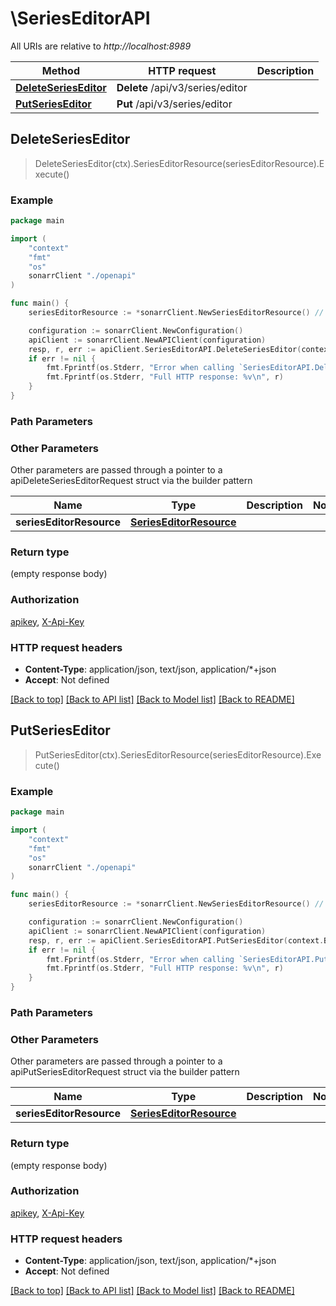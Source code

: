# \SeriesEditorAPI

All URIs are relative to *http://localhost:8989*

Method | HTTP request | Description
------------- | ------------- | -------------
[**DeleteSeriesEditor**](SeriesEditorAPI.md#DeleteSeriesEditor) | **Delete** /api/v3/series/editor | 
[**PutSeriesEditor**](SeriesEditorAPI.md#PutSeriesEditor) | **Put** /api/v3/series/editor | 



## DeleteSeriesEditor

> DeleteSeriesEditor(ctx).SeriesEditorResource(seriesEditorResource).Execute()



### Example

```go
package main

import (
    "context"
    "fmt"
    "os"
    sonarrClient "./openapi"
)

func main() {
    seriesEditorResource := *sonarrClient.NewSeriesEditorResource() // SeriesEditorResource |  (optional)

    configuration := sonarrClient.NewConfiguration()
    apiClient := sonarrClient.NewAPIClient(configuration)
    resp, r, err := apiClient.SeriesEditorAPI.DeleteSeriesEditor(context.Background()).SeriesEditorResource(seriesEditorResource).Execute()
    if err != nil {
        fmt.Fprintf(os.Stderr, "Error when calling `SeriesEditorAPI.DeleteSeriesEditor``: %v\n", err)
        fmt.Fprintf(os.Stderr, "Full HTTP response: %v\n", r)
    }
}
```

### Path Parameters



### Other Parameters

Other parameters are passed through a pointer to a apiDeleteSeriesEditorRequest struct via the builder pattern


Name | Type | Description  | Notes
------------- | ------------- | ------------- | -------------
 **seriesEditorResource** | [**SeriesEditorResource**](SeriesEditorResource.md) |  | 

### Return type

 (empty response body)

### Authorization

[apikey](../README.md#apikey), [X-Api-Key](../README.md#X-Api-Key)

### HTTP request headers

- **Content-Type**: application/json, text/json, application/*+json
- **Accept**: Not defined

[[Back to top]](#) [[Back to API list]](../README.md#documentation-for-api-endpoints)
[[Back to Model list]](../README.md#documentation-for-models)
[[Back to README]](../README.md)


## PutSeriesEditor

> PutSeriesEditor(ctx).SeriesEditorResource(seriesEditorResource).Execute()



### Example

```go
package main

import (
    "context"
    "fmt"
    "os"
    sonarrClient "./openapi"
)

func main() {
    seriesEditorResource := *sonarrClient.NewSeriesEditorResource() // SeriesEditorResource |  (optional)

    configuration := sonarrClient.NewConfiguration()
    apiClient := sonarrClient.NewAPIClient(configuration)
    resp, r, err := apiClient.SeriesEditorAPI.PutSeriesEditor(context.Background()).SeriesEditorResource(seriesEditorResource).Execute()
    if err != nil {
        fmt.Fprintf(os.Stderr, "Error when calling `SeriesEditorAPI.PutSeriesEditor``: %v\n", err)
        fmt.Fprintf(os.Stderr, "Full HTTP response: %v\n", r)
    }
}
```

### Path Parameters



### Other Parameters

Other parameters are passed through a pointer to a apiPutSeriesEditorRequest struct via the builder pattern


Name | Type | Description  | Notes
------------- | ------------- | ------------- | -------------
 **seriesEditorResource** | [**SeriesEditorResource**](SeriesEditorResource.md) |  | 

### Return type

 (empty response body)

### Authorization

[apikey](../README.md#apikey), [X-Api-Key](../README.md#X-Api-Key)

### HTTP request headers

- **Content-Type**: application/json, text/json, application/*+json
- **Accept**: Not defined

[[Back to top]](#) [[Back to API list]](../README.md#documentation-for-api-endpoints)
[[Back to Model list]](../README.md#documentation-for-models)
[[Back to README]](../README.md)

